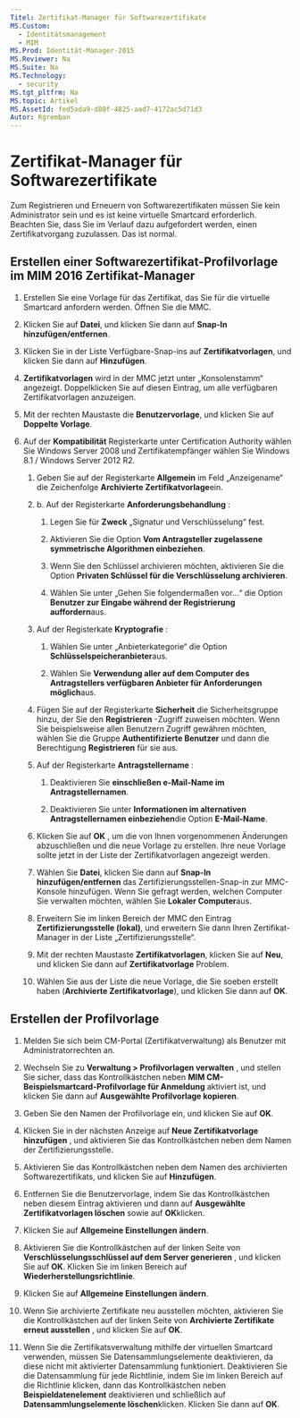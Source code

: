 ```yaml
---
Titel: Zertifikat-Manager für Softwarezertifikate
MS.Custom: 
  - Identitätsmanagement
  - MIM
MS.Prod: Identität-Manager-2015
MS.Reviewer: Na
MS.Suite: Na
MS.Technology: 
  - security
MS.tgt_pltfrm: Na
MS.topic: Artikel
MS.AssetId: fed5ada9-d80f-4825-aad7-4172ac5d71d3
Autor: Kgremban
---
```

# Zertifikat-Manager für Softwarezertifikate
Zum Registrieren und Erneuern von Softwarezertifikaten müssen Sie kein Administrator sein und es ist keine virtuelle Smartcard erforderlich. Beachten Sie, dass Sie im Verlauf dazu aufgefordert werden, einen Zertifikatvorgang zuzulassen. Das ist normal.

## Erstellen einer Softwarezertifikat-Profilvorlage im MIM 2016 Zertifikat-Manager

1.  Erstellen Sie eine Vorlage für das Zertifikat, das Sie für die virtuelle Smartcard anfordern werden. Öffnen Sie die MMC.

2.  Klicken Sie auf **Datei**, und klicken Sie dann auf **Snap-In hinzufügen/entfernen**.

3.  Klicken Sie in der Liste Verfügbare-Snap-ins auf **Zertifikatvorlagen**, und klicken Sie dann auf **Hinzufügen**.

4.  **Zertifikatvorlagen** wird in der MMC jetzt unter „Konsolenstamm“ angezeigt. Doppelklicken Sie auf diesen Eintrag, um alle verfügbaren Zertifikatvorlagen anzuzeigen.

5.  Mit der rechten Maustaste die **Benutzervorlage**, und klicken Sie auf **Doppelte Vorlage**.

6.  Auf der **Kompatibilität** Registerkarte unter Certification Authority wählen Sie Windows Server 2008 und Zertifikatempfänger wählen Sie Windows 8.1 / Windows Server 2012 R2.

    1.  Geben Sie auf der Registerkarte **Allgemein** im Feld „Anzeigename“ die Zeichenfolge **Archivierte Zertifikatvorlage**ein.

    2.  b.  Auf der Registerkarte **Anforderungsbehandlung** :

        1.  Legen Sie für **Zweck** „Signatur und Verschlüsselung“ fest.

        2.  Aktivieren Sie die Option **Vom Antragsteller zugelassene symmetrische Algorithmen einbeziehen**.

        3.  Wenn Sie den Schlüssel archivieren möchten, aktivieren Sie die Option **Privaten Schlüssel für die Verschlüsselung archivieren**.

        4.  Wählen Sie unter „Gehen Sie folgendermaßen vor...“ die Option **Benutzer zur Eingabe während der Registrierung auffordern**aus.

    3.  Auf der Registerkate **Kryptografie** :

        1.  Wählen Sie unter „Anbieterkategorie“ die Option **Schlüsselspeicheranbieter**aus.

        2.  Wählen Sie **Verwendung aller auf dem Computer des Antragstellers verfügbaren Anbieter für Anforderungen möglich**aus.

    4.  Fügen Sie auf der Registerkarte **Sicherheit** die Sicherheitsgruppe hinzu, der Sie den **Registrieren** -Zugriff zuweisen möchten. Wenn Sie beispielsweise allen Benutzern Zugriff gewähren möchten, wählen Sie die Gruppe **Authentifizierte Benutzer** und dann die Berechtigung **Registrieren** für sie aus.

    5.  Auf der Registerkarte **Antragstellername** :

        1.  Deaktivieren Sie **einschließen e-Mail-Name im Antragstellernamen**.

        2.  Deaktivieren Sie unter **Informationen im alternativen Antragstellernamen einbeziehen**die Option **E-Mail-Name**.

    6.  Klicken Sie auf **OK** , um die von Ihnen vorgenommenen Änderungen abzuschließen und die neue Vorlage zu erstellen. Ihre neue Vorlage sollte jetzt in der Liste der Zertifikatvorlagen angezeigt werden.

    7.  Wählen Sie **Datei**, klicken Sie dann auf **Snap-In hinzufügen/entfernen** das Zertifizierungsstellen-Snap-in zur MMC-Konsole hinzufügen. Wenn Sie gefragt werden, welchen Computer Sie verwalten möchten, wählen Sie **Lokaler Computer**aus.

    8.  Erweitern Sie im linken Bereich der MMC den Eintrag **Zertifizierungsstelle (lokal)**, und erweitern Sie dann Ihren Zertifikat-Manager in der Liste „Zertifizierungsstelle“.

    9. Mit der rechten Maustaste **Zertifikatvorlagen**, klicken Sie auf **Neu**, und klicken Sie dann auf **Zertifikatvorlage** Problem.

    10. Wählen Sie aus der Liste die neue Vorlage, die Sie soeben erstellt haben (**Archivierte Zertifikatvorlage**), und klicken Sie dann auf **OK**.

## Erstellen der Profilvorlage

1.  Melden Sie sich beim CM-Portal (Zertifikatverwaltung) als Benutzer mit Administratorrechten an.

2.  Wechseln Sie zu **Verwaltung &gt; Profilvorlagen verwalten** , und stellen Sie sicher, dass das Kontrollkästchen neben **MIM CM-Beispielsmartcard-Profilvorlage für Anmeldung** aktiviert ist, und klicken Sie dann auf **Ausgewählte Profilvorlage kopieren**.

3.  Geben Sie den Namen der Profilvorlage ein, und klicken Sie auf **OK**.

4.  Klicken Sie in der nächsten Anzeige auf **Neue Zertifikatvorlage hinzufügen** , und aktivieren Sie das Kontrollkästchen neben dem Namen der Zertifizierungsstelle.

5.  Aktivieren Sie das Kontrollkästchen neben dem Namen des archivierten Softwarezertifikats, und klicken Sie auf **Hinzufügen**.

6.  Entfernen Sie die Benutzervorlage, indem Sie das Kontrollkästchen neben diesem Eintrag aktivieren und dann auf **Ausgewählte Zertifikatvorlagen löschen** sowie auf **OK**klicken.

7.  Klicken Sie auf **Allgemeine Einstellungen ändern**.

8.  Aktivieren Sie die Kontrollkästchen auf der linken Seite von **Verschlüsselungsschlüssel auf dem Server generieren** , und klicken Sie auf **OK**. Klicken Sie im linken Bereich auf **Wiederherstellungsrichtlinie**.

9. Klicken Sie auf **Allgemeine Einstellungen ändern**.

10. Wenn Sie archivierte Zertifikate neu ausstellen möchten, aktivieren Sie die Kontrollkästchen auf der linken Seite von **Archivierte Zertifikate erneut ausstellen** , und klicken Sie auf **OK**.

11. Wenn Sie die Zertifikatsverwaltung mithilfe der virtuellen Smartcard verwenden, müssen Sie Datensammlungselemente deaktivieren, da diese nicht mit aktivierter Datensammlung funktioniert. Deaktivieren Sie die Datensammlung für jede Richtlinie, indem Sie im linken Bereich auf die Richtlinie klicken, dann das Kontrollkästchen neben **Beispieldatenelement** deaktivieren und schließlich auf **Datensammlungselemente löschen**klicken. Klicken Sie dann auf **OK**.

<!--HONumber=Mar16_HO1-->
